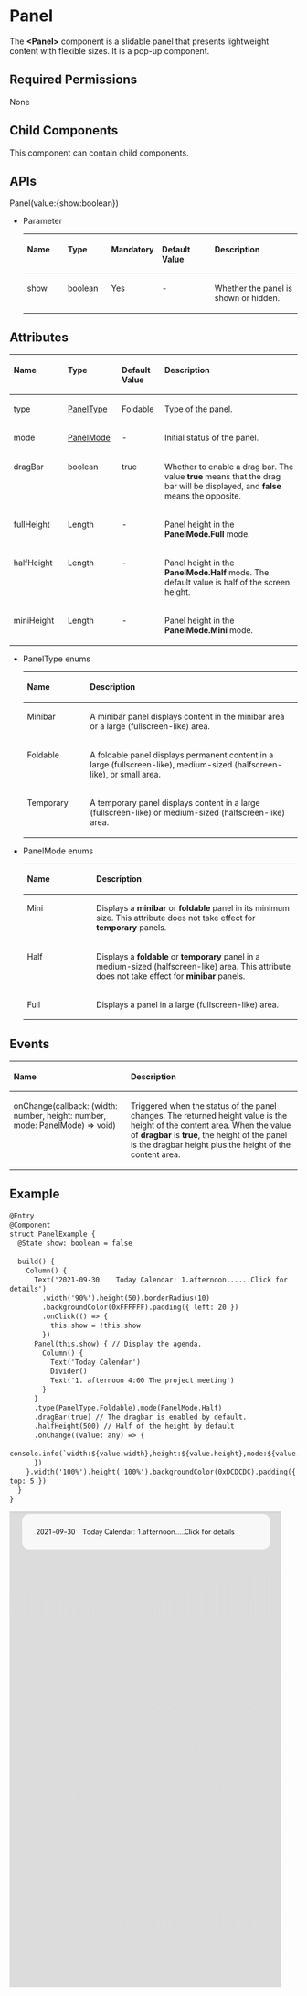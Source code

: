 # Panel<a name="EN-US_TOPIC_0000001111421438"></a>

The  **<Panel\>**  component is a slidable panel that presents lightweight content with flexible sizes. It is a pop-up component.

## Required Permissions<a name="section36946188511"></a>

None

## Child Components<a name="section897517591357"></a>

This component can contain child components.

## APIs<a name="section14655428254"></a>

Panel\(value:\{show:boolean\}\)

-   Parameter

    <a name="table10719114169"></a>
    <table><thead align="left"><tr id="row1571913410610"><th class="cellrowborder" valign="top" width="16.11%" id="mcps1.1.6.1.1"><p id="p87202043618"><a name="p87202043618"></a><a name="p87202043618"></a>Name</p>
    </th>
    <th class="cellrowborder" valign="top" width="16.580000000000002%" id="mcps1.1.6.1.2"><p id="p5720441466"><a name="p5720441466"></a><a name="p5720441466"></a>Type</p>
    </th>
    <th class="cellrowborder" valign="top" width="9.67%" id="mcps1.1.6.1.3"><p id="p147201241662"><a name="p147201241662"></a><a name="p147201241662"></a>Mandatory</p>
    </th>
    <th class="cellrowborder" valign="top" width="21.42%" id="mcps1.1.6.1.4"><p id="p187201141967"><a name="p187201141967"></a><a name="p187201141967"></a>Default Value</p>
    </th>
    <th class="cellrowborder" valign="top" width="36.22%" id="mcps1.1.6.1.5"><p id="p127201740612"><a name="p127201740612"></a><a name="p127201740612"></a>Description</p>
    </th>
    </tr>
    </thead>
    <tbody><tr id="row12720249611"><td class="cellrowborder" valign="top" width="16.11%" headers="mcps1.1.6.1.1 "><p id="p07201441569"><a name="p07201441569"></a><a name="p07201441569"></a>show</p>
    </td>
    <td class="cellrowborder" valign="top" width="16.580000000000002%" headers="mcps1.1.6.1.2 "><p id="p1528013403185"><a name="p1528013403185"></a><a name="p1528013403185"></a>boolean</p>
    </td>
    <td class="cellrowborder" valign="top" width="9.67%" headers="mcps1.1.6.1.3 "><p id="p16720134166"><a name="p16720134166"></a><a name="p16720134166"></a>Yes</p>
    </td>
    <td class="cellrowborder" valign="top" width="21.42%" headers="mcps1.1.6.1.4 "><p id="p2357916185414"><a name="p2357916185414"></a><a name="p2357916185414"></a>-</p>
    </td>
    <td class="cellrowborder" valign="top" width="36.22%" headers="mcps1.1.6.1.5 "><p id="p137201841366"><a name="p137201841366"></a><a name="p137201841366"></a>Whether the panel is shown or hidden.</p>
    </td>
    </tr>
    </tbody>
    </table>


## Attributes<a name="section1398913481251"></a>

<a name="table2515mcpsimp"></a>
<table><thead align="left"><tr id="row2522mcpsimp"><th class="cellrowborder" valign="top" width="18.81188118811881%" id="mcps1.1.5.1.1"><p id="p2524mcpsimp"><a name="p2524mcpsimp"></a><a name="p2524mcpsimp"></a>Name</p>
</th>
<th class="cellrowborder" valign="top" width="18.81188118811881%" id="mcps1.1.5.1.2"><p id="p2526mcpsimp"><a name="p2526mcpsimp"></a><a name="p2526mcpsimp"></a>Type</p>
</th>
<th class="cellrowborder" valign="top" width="14.85148514851485%" id="mcps1.1.5.1.3"><p id="p2528mcpsimp"><a name="p2528mcpsimp"></a><a name="p2528mcpsimp"></a>Default Value</p>
</th>
<th class="cellrowborder" valign="top" width="47.52475247524753%" id="mcps1.1.5.1.4"><p id="p2530mcpsimp"><a name="p2530mcpsimp"></a><a name="p2530mcpsimp"></a>Description</p>
</th>
</tr>
</thead>
<tbody><tr id="row2531mcpsimp"><td class="cellrowborder" valign="top" width="18.81188118811881%" headers="mcps1.1.5.1.1 "><p id="p2533mcpsimp"><a name="p2533mcpsimp"></a><a name="p2533mcpsimp"></a>type</p>
</td>
<td class="cellrowborder" valign="top" width="18.81188118811881%" headers="mcps1.1.5.1.2 "><p id="p2535mcpsimp"><a name="p2535mcpsimp"></a><a name="p2535mcpsimp"></a><a href="#li188691730162810">PanelType</a></p>
</td>
<td class="cellrowborder" valign="top" width="14.85148514851485%" headers="mcps1.1.5.1.3 "><p id="p2537mcpsimp"><a name="p2537mcpsimp"></a><a name="p2537mcpsimp"></a>Foldable</p>
</td>
<td class="cellrowborder" valign="top" width="47.52475247524753%" headers="mcps1.1.5.1.4 "><p id="p2539mcpsimp"><a name="p2539mcpsimp"></a><a name="p2539mcpsimp"></a>Type of the panel.</p>
</td>
</tr>
<tr id="row2540mcpsimp"><td class="cellrowborder" valign="top" width="18.81188118811881%" headers="mcps1.1.5.1.1 "><p id="p2542mcpsimp"><a name="p2542mcpsimp"></a><a name="p2542mcpsimp"></a>mode</p>
</td>
<td class="cellrowborder" valign="top" width="18.81188118811881%" headers="mcps1.1.5.1.2 "><p id="p2544mcpsimp"><a name="p2544mcpsimp"></a><a name="p2544mcpsimp"></a><a href="#li1476011321286">PanelMode</a></p>
</td>
<td class="cellrowborder" valign="top" width="14.85148514851485%" headers="mcps1.1.5.1.3 "><p id="p2546mcpsimp"><a name="p2546mcpsimp"></a><a name="p2546mcpsimp"></a>-</p>
</td>
<td class="cellrowborder" valign="top" width="47.52475247524753%" headers="mcps1.1.5.1.4 "><p id="p2548mcpsimp"><a name="p2548mcpsimp"></a><a name="p2548mcpsimp"></a>Initial status of the panel.</p>
</td>
</tr>
<tr id="row2549mcpsimp"><td class="cellrowborder" valign="top" width="18.81188118811881%" headers="mcps1.1.5.1.1 "><p id="p2551mcpsimp"><a name="p2551mcpsimp"></a><a name="p2551mcpsimp"></a>dragBar</p>
</td>
<td class="cellrowborder" valign="top" width="18.81188118811881%" headers="mcps1.1.5.1.2 "><p id="p2553mcpsimp"><a name="p2553mcpsimp"></a><a name="p2553mcpsimp"></a>boolean</p>
</td>
<td class="cellrowborder" valign="top" width="14.85148514851485%" headers="mcps1.1.5.1.3 "><p id="p2555mcpsimp"><a name="p2555mcpsimp"></a><a name="p2555mcpsimp"></a>true</p>
</td>
<td class="cellrowborder" valign="top" width="47.52475247524753%" headers="mcps1.1.5.1.4 "><p id="p2557mcpsimp"><a name="p2557mcpsimp"></a><a name="p2557mcpsimp"></a>Whether to enable a drag bar. The value <strong id="b175914863823932"><a name="b175914863823932"></a><a name="b175914863823932"></a>true</strong> means that the drag bar will be displayed, and <strong id="b6558009423932"><a name="b6558009423932"></a><a name="b6558009423932"></a>false</strong> means the opposite.</p>
</td>
</tr>
<tr id="row2558mcpsimp"><td class="cellrowborder" valign="top" width="18.81188118811881%" headers="mcps1.1.5.1.1 "><p id="p2560mcpsimp"><a name="p2560mcpsimp"></a><a name="p2560mcpsimp"></a>fullHeight</p>
</td>
<td class="cellrowborder" valign="top" width="18.81188118811881%" headers="mcps1.1.5.1.2 "><p id="p2562mcpsimp"><a name="p2562mcpsimp"></a><a name="p2562mcpsimp"></a>Length</p>
</td>
<td class="cellrowborder" valign="top" width="14.85148514851485%" headers="mcps1.1.5.1.3 "><p id="p2564mcpsimp"><a name="p2564mcpsimp"></a><a name="p2564mcpsimp"></a>-</p>
</td>
<td class="cellrowborder" valign="top" width="47.52475247524753%" headers="mcps1.1.5.1.4 "><p id="p2566mcpsimp"><a name="p2566mcpsimp"></a><a name="p2566mcpsimp"></a>Panel height in the <strong id="b214616923110"><a name="b214616923110"></a><a name="b214616923110"></a>PanelMode.Full</strong> mode.</p>
</td>
</tr>
<tr id="row2567mcpsimp"><td class="cellrowborder" valign="top" width="18.81188118811881%" headers="mcps1.1.5.1.1 "><p id="p2569mcpsimp"><a name="p2569mcpsimp"></a><a name="p2569mcpsimp"></a>halfHeight</p>
</td>
<td class="cellrowborder" valign="top" width="18.81188118811881%" headers="mcps1.1.5.1.2 "><p id="p2571mcpsimp"><a name="p2571mcpsimp"></a><a name="p2571mcpsimp"></a>Length</p>
</td>
<td class="cellrowborder" valign="top" width="14.85148514851485%" headers="mcps1.1.5.1.3 "><p id="p2573mcpsimp"><a name="p2573mcpsimp"></a><a name="p2573mcpsimp"></a>-</p>
</td>
<td class="cellrowborder" valign="top" width="47.52475247524753%" headers="mcps1.1.5.1.4 "><p id="p2575mcpsimp"><a name="p2575mcpsimp"></a><a name="p2575mcpsimp"></a>Panel height in the <strong id="b134761647023932"><a name="b134761647023932"></a><a name="b134761647023932"></a>PanelMode.Half</strong> mode. The default value is half of the screen height.</p>
</td>
</tr>
<tr id="row2576mcpsimp"><td class="cellrowborder" valign="top" width="18.81188118811881%" headers="mcps1.1.5.1.1 "><p id="p2578mcpsimp"><a name="p2578mcpsimp"></a><a name="p2578mcpsimp"></a>miniHeight</p>
</td>
<td class="cellrowborder" valign="top" width="18.81188118811881%" headers="mcps1.1.5.1.2 "><p id="p2580mcpsimp"><a name="p2580mcpsimp"></a><a name="p2580mcpsimp"></a>Length</p>
</td>
<td class="cellrowborder" valign="top" width="14.85148514851485%" headers="mcps1.1.5.1.3 "><p id="p2582mcpsimp"><a name="p2582mcpsimp"></a><a name="p2582mcpsimp"></a>-</p>
</td>
<td class="cellrowborder" valign="top" width="47.52475247524753%" headers="mcps1.1.5.1.4 "><p id="p2584mcpsimp"><a name="p2584mcpsimp"></a><a name="p2584mcpsimp"></a>Panel height in the <strong id="b1772605453110"><a name="b1772605453110"></a><a name="b1772605453110"></a>PanelMode.Mini</strong> mode.</p>
</td>
</tr>
</tbody>
</table>

-   <a name="li188691730162810"></a>PanelType enums

    <a name="table3452114216394"></a>
    <table><thead align="left"><tr id="row245219426397"><th class="cellrowborder" valign="top" width="22.919999999999998%" id="mcps1.1.3.1.1"><p id="p545244283914"><a name="p545244283914"></a><a name="p545244283914"></a>Name</p>
    </th>
    <th class="cellrowborder" valign="top" width="77.08%" id="mcps1.1.3.1.2"><p id="p2452114203917"><a name="p2452114203917"></a><a name="p2452114203917"></a>Description</p>
    </th>
    </tr>
    </thead>
    <tbody><tr id="row6452144218390"><td class="cellrowborder" valign="top" width="22.919999999999998%" headers="mcps1.1.3.1.1 "><p id="p34529427398"><a name="p34529427398"></a><a name="p34529427398"></a>Minibar</p>
    </td>
    <td class="cellrowborder" valign="top" width="77.08%" headers="mcps1.1.3.1.2 "><p id="p1245211421393"><a name="p1245211421393"></a><a name="p1245211421393"></a>A minibar panel displays content in the minibar area or a large (fullscreen-like) area.</p>
    </td>
    </tr>
    <tr id="row12452184217398"><td class="cellrowborder" valign="top" width="22.919999999999998%" headers="mcps1.1.3.1.1 "><p id="p54523425398"><a name="p54523425398"></a><a name="p54523425398"></a>Foldable</p>
    </td>
    <td class="cellrowborder" valign="top" width="77.08%" headers="mcps1.1.3.1.2 "><p id="p745215426391"><a name="p745215426391"></a><a name="p745215426391"></a>A foldable panel displays permanent content in a large (fullscreen-like), medium-sized (halfscreen-like), or small area.</p>
    </td>
    </tr>
    <tr id="row9452134213392"><td class="cellrowborder" valign="top" width="22.919999999999998%" headers="mcps1.1.3.1.1 "><p id="p510719111403"><a name="p510719111403"></a><a name="p510719111403"></a>Temporary</p>
    </td>
    <td class="cellrowborder" valign="top" width="77.08%" headers="mcps1.1.3.1.2 "><p id="p154533425394"><a name="p154533425394"></a><a name="p154533425394"></a>A temporary panel displays content in a large (fullscreen-like) or medium-sized (halfscreen-like) area.</p>
    </td>
    </tr>
    </tbody>
    </table>


-   <a name="li1476011321286"></a>PanelMode enums

    <a name="table69681541193718"></a>
    <table><thead align="left"><tr id="row10968541133712"><th class="cellrowborder" valign="top" width="25.2%" id="mcps1.1.3.1.1"><p id="p119681141133713"><a name="p119681141133713"></a><a name="p119681141133713"></a>Name</p>
    </th>
    <th class="cellrowborder" valign="top" width="74.8%" id="mcps1.1.3.1.2"><p id="p796884115375"><a name="p796884115375"></a><a name="p796884115375"></a>Description</p>
    </th>
    </tr>
    </thead>
    <tbody><tr id="row18968184183719"><td class="cellrowborder" valign="top" width="25.2%" headers="mcps1.1.3.1.1 "><p id="p196834112378"><a name="p196834112378"></a><a name="p196834112378"></a>Mini</p>
    </td>
    <td class="cellrowborder" valign="top" width="74.8%" headers="mcps1.1.3.1.2 "><p id="p1196854193717"><a name="p1196854193717"></a><a name="p1196854193717"></a>Displays a <strong id="b689235153219"><a name="b689235153219"></a><a name="b689235153219"></a>minibar</strong> or <strong id="b689295113214"><a name="b689295113214"></a><a name="b689295113214"></a>foldable</strong> panel in its minimum size. This attribute does not take effect for <strong id="b8893115113323"><a name="b8893115113323"></a><a name="b8893115113323"></a>temporary</strong> panels.</p>
    </td>
    </tr>
    <tr id="row15968204153711"><td class="cellrowborder" valign="top" width="25.2%" headers="mcps1.1.3.1.1 "><p id="p29681841163712"><a name="p29681841163712"></a><a name="p29681841163712"></a>Half</p>
    </td>
    <td class="cellrowborder" valign="top" width="74.8%" headers="mcps1.1.3.1.2 "><p id="p79681841193711"><a name="p79681841193711"></a><a name="p79681841193711"></a>Displays a <strong id="b296919595326"><a name="b296919595326"></a><a name="b296919595326"></a>foldable</strong> or <strong id="b10969559193213"><a name="b10969559193213"></a><a name="b10969559193213"></a>temporary</strong> panel in a medium-sized (halfscreen-like) area. This attribute does not take effect for <strong id="b11969195919328"><a name="b11969195919328"></a><a name="b11969195919328"></a>minibar</strong> panels.</p>
    </td>
    </tr>
    <tr id="row149682414374"><td class="cellrowborder" valign="top" width="25.2%" headers="mcps1.1.3.1.1 "><p id="p1196914173710"><a name="p1196914173710"></a><a name="p1196914173710"></a>Full</p>
    </td>
    <td class="cellrowborder" valign="top" width="74.8%" headers="mcps1.1.3.1.2 "><p id="p1496974111379"><a name="p1496974111379"></a><a name="p1496974111379"></a>Displays a panel in a large (fullscreen-like) area.</p>
    </td>
    </tr>
    </tbody>
    </table>


## Events<a name="section142174333711"></a>

<a name="table2605mcpsimp"></a>
<table><thead align="left"><tr id="row2611mcpsimp"><th class="cellrowborder" colspan="2" valign="top" id="mcps1.1.4.1.1"><p id="p2615mcpsimp"><a name="p2615mcpsimp"></a><a name="p2615mcpsimp"></a>Name</p>
</th>
<th class="cellrowborder" valign="top" id="mcps1.1.4.1.2"><p id="p2617mcpsimp"><a name="p2617mcpsimp"></a><a name="p2617mcpsimp"></a>Description</p>
</th>
</tr>
</thead>
<tbody><tr id="row2618mcpsimp"><td class="cellrowborder" colspan="2" valign="top" headers="mcps1.1.4.1.1 "><p id="p2620mcpsimp"><a name="p2620mcpsimp"></a><a name="p2620mcpsimp"></a>onChange(callback: (width: number, height: number, mode: PanelMode) =&gt; void)</p>
</td>
<td class="cellrowborder" valign="top" headers="mcps1.1.4.1.2 "><p id="p2624mcpsimp"><a name="p2624mcpsimp"></a><a name="p2624mcpsimp"></a>Triggered when the status of the panel changes. The returned height value is the height of the content area. When the value of <strong id="b1464175023311"><a name="b1464175023311"></a><a name="b1464175023311"></a>dragbar</strong> is <strong id="b10868652163316"><a name="b10868652163316"></a><a name="b10868652163316"></a>true</strong>, the height of the panel is the dragbar height plus the height of the content area.</p>
</td>
</tr>
</tbody>
</table>

## Example<a name="section758722018820"></a>

```
@Entry
@Component
struct PanelExample {
  @State show: boolean = false

  build() {
    Column() {
      Text('2021-09-30    Today Calendar: 1.afternoon......Click for details')
        .width('90%').height(50).borderRadius(10)
        .backgroundColor(0xFFFFFF).padding({ left: 20 })
        .onClick(() => {
          this.show = !this.show
        })
      Panel(this.show) { // Display the agenda.
        Column() {
          Text('Today Calendar')
          Divider()
          Text('1. afternoon 4:00 The project meeting')
        }
      }
      .type(PanelType.Foldable).mode(PanelMode.Half)
      .dragBar(true) // The dragbar is enabled by default.
      .halfHeight(500) // Half of the height by default
      .onChange((value: any) => {
        console.info(`width:${value.width},height:${value.height},mode:${value.mode}`)
      })
    }.width('100%').height('100%').backgroundColor(0xDCDCDC).padding({ top: 5 })
  }
}
```

![](figures/panel.gif)

